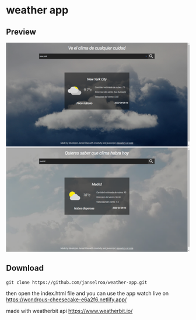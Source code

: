 # weather app
## Preview
<img src="./preview1.png">
<img src="./preview2.png">

## Download
```
git clone https://github.com/janselroa/weather-app.git
```
then open the index.html file and you can use the app
watch live on https://wondrous-cheesecake-e6a2f6.netlify.app/

made with weatherbit api https://www.weatherbit.io/
